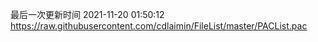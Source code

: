 最后一次更新时间 2021-11-20 01:50:12
https://raw.githubusercontent.com/cdlaimin/FileList/master/PACList.pac

